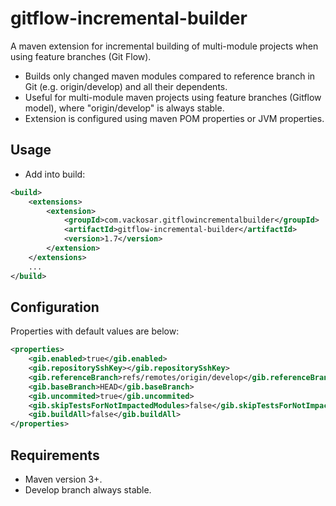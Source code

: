 # gitflow-incremental-builder

A maven extension for incremental building of multi-module projects when using feature branches (Git Flow).
- Builds only changed maven modules compared to reference branch in Git (e.g. origin/develop) and all their dependents.
- Useful for multi-module maven projects using feature branches (Gitflow model), where "origin/develop" is always stable.
- Extension is configured using maven POM properties or JVM properties.

## Usage

- Add into build:
```xml
<build>
    <extensions>
        <extension>
            <groupId>com.vackosar.gitflowincrementalbuilder</groupId>
            <artifactId>gitflow-incremental-builder</artifactId>
            <version>1.7</version>
        </extension>
    </extensions>
    ...
</build>
```
## Configuration

Properties with default values are below:
```xml
<properties>
	<gib.enabled>true</gib.enabled>
	<gib.repositorySshKey></gib.repositorySshKey>
	<gib.referenceBranch>refs/remotes/origin/develop</gib.referenceBranch>
	<gib.baseBranch>HEAD</gib.baseBranch>
	<gib.uncommited>true</gib.uncommited>
	<gib.skipTestsForNotImpactedModules>false</gib.skipTestsForNotImpactedModules>
	<gib.buildAll>false</gib.buildAll>
</properties>
```


## Requirements

- Maven version 3+.
- Develop branch always stable.